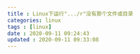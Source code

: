 ```yaml
---
title : Linux下运行".../r"没有那个文件或目录
categories: linux
tags : [linux]
date : 2020-09-11 09:24:43
updated : 2020-09-11 09:33:08
---
```

